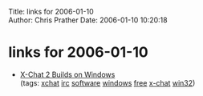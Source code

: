 Title: links for 2006-01-10  
Author: Chris Prather
Date: 2006-01-10 10:20:18

# links for 2006-01-10
<ul class="delicious">
	<li>
		<div class="delicious-link"><a href="http://silenceisdefeat.org/~b0at/xchat/win32/">X-Chat 2 Builds on Windows</a></div>
		<div class="delicious-tags">(tags: <a href="http://del.icio.us/perigrin/xchat">xchat</a> <a href="http://del.icio.us/perigrin/irc">irc</a> <a href="http://del.icio.us/perigrin/software">software</a> <a href="http://del.icio.us/perigrin/windows">windows</a> <a href="http://del.icio.us/perigrin/free">free</a> <a href="http://del.icio.us/perigrin/x-chat">x-chat</a> <a href="http://del.icio.us/perigrin/win32">win32</a>)</div>
	</li>
</ul>

